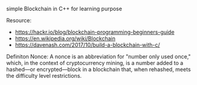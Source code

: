 simple Blockchain in C++ for learning purpose

Resource:
- https://hackr.io/blog/blockchain-programming-beginners-guide
- https://en.wikipedia.org/wiki/Blockchain
- https://davenash.com/2017/10/build-a-blockchain-with-c/

Definiton Nonce:
A nonce is an abbreviation for "number only used once," which, in the context of cryptocurrency mining, is a number added to a hashed—or encrypted—block in a blockchain that, when rehashed, meets the difficulty level restrictions.
